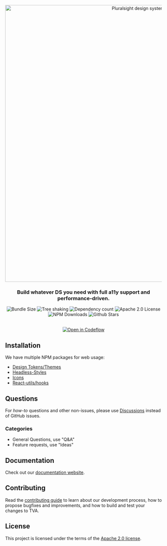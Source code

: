 <p align="center">
  <img width="890" alt="Pluralsight design system banner" src="https://user-images.githubusercontent.com/4819738/192855558-ad991f69-f607-4e49-9ef2-8d35ede63d3c.png">
</p>

<h3 align="center">
  Build whatever DS you need with full a11y support and performance-driven.
</h3>

<p align="center">
  <img alt="Bundle Size" src="https://badgen.net/bundlephobia/min/@pluralsight/headless-styles"/>
  <img alt="Tree shaking" src="https://badgen.net/bundlephobia/tree-shaking/@pluralsight/headless-styles"/>
  <img alt="Dependency count" src="https://badgen.net/bundlephobia/dependency-count/@pluralsight/headless-styles"/>
  <img alt="Apache 2.0 License" src="https://img.shields.io/github/license/pluralsight/tva"/>
  <img alt="NPM Downloads" src="https://img.shields.io/npm/dm/@pluralsight/headless-styles.svg?style=flat"/>
  <img alt="Github Stars" src="https://badgen.net/github/stars/pluralsight/tva" />
</p>

<p align="center" style="margin-top: 2rem;">
  <a href="https:///pr.new/@pluralsight/tva">
  <img
    alt="Open in Codeflow"
    src="https://developer.stackblitz.com/img/open_in_codeflow.svg"
  />
</a>

</p>

## Installation

We have multiple NPM packages for web usage:

- [Design Tokens/Themes](https://www.npmjs.com/package/@pluralsight/design-tokens)
- [Headless-Styles](https://www.npmjs.com/package/@pluralsight/headless-styles)
- [Icons](https://www.npmjs.com/package/@pluralsight/icons)
- [React-utils/hooks](https://www.npmjs.com/package/@pluralsight/react-utils)

## Questions

For _how-to_ questions and other non-issues,
please use [Discussions](https://github.com/pluralsight/tva/discussions) instead of GitHub issues.

### Categories

- General Questions, use "Q&A"
- Feature requests, use "Ideas"

## Documentation

Check out our [documentation website](https://design.pluralsight.com/).

## Contributing

Read the [contributing guide](/CONTRIBUTING.md) to learn about our development process, how to propose bugfixes and improvements, and how to build and test your changes to TVA.

## License

This project is licensed under the terms of the
[Apache 2.0 license](/LICENSE).
